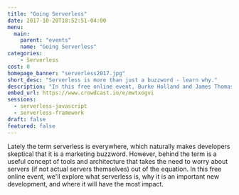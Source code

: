 ```yaml
---
title: "Going Serverless"
date: 2017-10-20T18:52:51-04:00
menu:
  main:
    parent: "events"
    name: "Going Serverless"
categories:
    - Serverless
cost: 0
homepage_banner: "serverless2017.jpg"
short_desc: "Serverless is more than just a buzzword - learn why."
description: "In this free online event, Burke Holland and James Thomas explore what serverless is, why it's an important new development and where it will have impact."
embed_url: https://www.crowdcast.io/e/mwtxogvi
sessions:
  - serverless-javascript
  - serverless-framework
draft: false
featured: false
---
```


Lately the term serverless is everywhere, which naturally makes developers skeptical that it is a marketing buzzword. However, behind the term is a useful concept of tools and architecture that takes the need to worry about servers (if not actual servers themselves) out of the equation. In this free online event, we'll explore what serverless is, why it is an important new development, and where it will have the most impact.